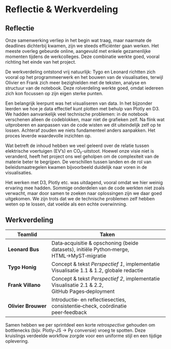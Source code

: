 # Reflectie & Werkverdeling

## Reflectie

Onze samenwerking verliep in het begin wat traag, maar naarmate de deadlines dichterbij kwamen, zijn we steeds efficiënter gaan werken. Het meeste overleg gebeurde online, aangevuld met enkele gezamenlijke momenten tijdens de werkcolleges. Deze combinatie werkte goed, vooral richting het einde van het project.

De werkverdeling ontstond vrij natuurlijk: Tygo en Leonard richtten zich vooral op het programmeerwerk en het bouwen van de visualisaties, terwijl Olivier en Frank zich meer bezighielden met de teksten, analyse en structuur van de notebook. Deze rolverdeling werkte goed, omdat iedereen zich kon focussen op zijn eigen sterke punten.

Een belangrijk leerpunt was het visualiseren van data. In het bijzonder leerden we hoe je data effectief kunt plotten met behulp van Plotly en D3. We hadden aanvankelijk veel technische problemen: in de notebook verschenen alleen de codeblokken, maar niet de grafieken zelf. Na flink wat uitproberen en aanpassen van de code wisten we dit uiteindelijk zelf op te lossen. Achteraf zouden we niets fundamenteel anders aanpakken. Het proces leverde waardevolle inzichten op.

Wat betreft de inhoud hebben we veel geleerd over de relatie tussen elektrische voertuigen (EV’s) en CO₂-uitstoot. Hoewel onze visie niet is veranderd, heeft het project ons wel geholpen om de complexiteit van de materie beter te begrijpen. De verschillen tussen landen en de rol van beleidsmaatregelen kwamen bijvoorbeeld duidelijk naar voren in de visualisaties.

Het werken met D3, Plotly  etc. was uitdagend, vooral omdat we hier weinig ervaring mee hadden. Sommige onderdelen van de code werkten niet zoals verwacht, maar door samen te zoeken naar oplossingen zijn we daar goed uitgekomen. We zijn trots dat we de technische problemen zelf hebben weten op te lossen, dat voelde als een echte overwinning.



## Werkverdeling

| Teamlid | Taken |
|---------|-------|
| **Leonard Bus** | Data‑acquisitie & opschoning (beide datasets), initiële Python‑merge, HTML→MyST‑migratie |
| **Tygo Honig**  | Concept & tekst *Perspectief 1*, implementatie Visualisatie 1.1 & 1.2, globale redactie |
| **Frank Villano** | Concept & tekst *Perspectief 2*, implementatie Visualisatie 2.1 & 2.2, GitHub Pages‑deployment |
| **Olivier Brouwer** | Introductie‑ en reflectiesecties, consistentie‑check, coördinatie peer‑feedback |

Samen hebben we per sprintdeel een korte _retrospective_ gehouden om bottlenecks (bijv. Plotly‑JS → Py conversie) vroeg te spotten. Deze kruislings verdeelde workflow zorgde voor een uniforme stijl en een tijdige oplevering.
